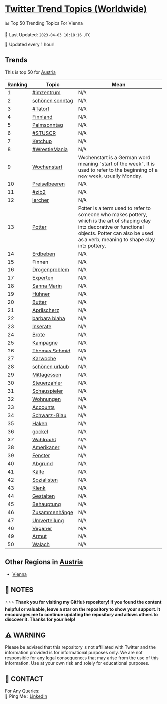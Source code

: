 [Twitter Trend Topics (Worldwide)](https://github.com/ErcinDedeoglu/Twitter-Trend-Topics)
==========


📊 Top 50 Trending Topics For Vienna

📆 Last Updated: `2023-04-03 16:18:16 UTC`

🔧 Updated every 1 hour!


## Trends

This is top 50 for [Austria](</Austria>)

| Ranking | Topic | Mean |
| ------- | ------------ | ------------ |
| 1 | [#imzentrum](http://twitter.com/search?q=%23imzentrum) | N/A |
| 2 | [schönen sonntag](http://twitter.com/search?q=sch%c3%b6nen+sonntag) | N/A |
| 3 | [#Tatort](http://twitter.com/search?q=%23Tatort) | N/A |
| 4 | [Finnland](http://twitter.com/search?q=Finnland) | N/A |
| 5 | [Palmsonntag](http://twitter.com/search?q=Palmsonntag) | N/A |
| 6 | [#STUSCR](http://twitter.com/search?q=%23STUSCR) | N/A |
| 7 | [Ketchup](http://twitter.com/search?q=Ketchup) | N/A |
| 8 | [#WrestleMania](http://twitter.com/search?q=%23WrestleMania) | N/A |
| 9 | [Wochenstart](http://twitter.com/search?q=Wochenstart) | Wochenstart is a German word meaning "start of the week". It is used to refer to the beginning of a new week, usually Monday. |
| 10 | [Preiselbeeren](http://twitter.com/search?q=Preiselbeeren) | N/A |
| 11 | [#zib2](http://twitter.com/search?q=%23zib2) | N/A |
| 12 | [lercher](http://twitter.com/search?q=lercher) | N/A |
| 13 | [Potter](http://twitter.com/search?q=Potter) | Potter is a term used to refer to someone who makes pottery, which is the art of shaping clay into decorative or functional objects. Potter can also be used as a verb, meaning to shape clay into pottery. |
| 14 | [Erdbeben](http://twitter.com/search?q=Erdbeben) | N/A |
| 15 | [Finnen](http://twitter.com/search?q=Finnen) | N/A |
| 16 | [Drogenproblem](http://twitter.com/search?q=Drogenproblem) | N/A |
| 17 | [Experten](http://twitter.com/search?q=Experten) | N/A |
| 18 | [Sanna Marin](http://twitter.com/search?q=Sanna+Marin) | N/A |
| 19 | [Hühner](http://twitter.com/search?q=H%c3%bchner) | N/A |
| 20 | [Butter](http://twitter.com/search?q=Butter) | N/A |
| 21 | [Aprilscherz](http://twitter.com/search?q=Aprilscherz) | N/A |
| 22 | [barbara blaha](http://twitter.com/search?q=barbara+blaha) | N/A |
| 23 | [Inserate](http://twitter.com/search?q=Inserate) | N/A |
| 24 | [Brote](http://twitter.com/search?q=Brote) | N/A |
| 25 | [Kampagne](http://twitter.com/search?q=Kampagne) | N/A |
| 26 | [Thomas Schmid](http://twitter.com/search?q=Thomas+Schmid) | N/A |
| 27 | [Karwoche](http://twitter.com/search?q=Karwoche) | N/A |
| 28 | [schönen urlaub](http://twitter.com/search?q=sch%c3%b6nen+urlaub) | N/A |
| 29 | [Mittagessen](http://twitter.com/search?q=Mittagessen) | N/A |
| 30 | [Steuerzahler](http://twitter.com/search?q=Steuerzahler) | N/A |
| 31 | [Schauspieler](http://twitter.com/search?q=Schauspieler) | N/A |
| 32 | [Wohnungen](http://twitter.com/search?q=Wohnungen) | N/A |
| 33 | [Accounts](http://twitter.com/search?q=Accounts) | N/A |
| 34 | [Schwarz-Blau](http://twitter.com/search?q=Schwarz-Blau) | N/A |
| 35 | [Haken](http://twitter.com/search?q=Haken) | N/A |
| 36 | [gockel](http://twitter.com/search?q=gockel) | N/A |
| 37 | [Wahlrecht](http://twitter.com/search?q=Wahlrecht) | N/A |
| 38 | [Amerikaner](http://twitter.com/search?q=Amerikaner) | N/A |
| 39 | [Fenster](http://twitter.com/search?q=Fenster) | N/A |
| 40 | [Abgrund](http://twitter.com/search?q=Abgrund) | N/A |
| 41 | [Kälte](http://twitter.com/search?q=K%c3%a4lte) | N/A |
| 42 | [Sozialisten](http://twitter.com/search?q=Sozialisten) | N/A |
| 43 | [Klenk](http://twitter.com/search?q=Klenk) | N/A |
| 44 | [Gestalten](http://twitter.com/search?q=Gestalten) | N/A |
| 45 | [Behauptung](http://twitter.com/search?q=Behauptung) | N/A |
| 46 | [Zusammenhänge](http://twitter.com/search?q=Zusammenh%c3%a4nge) | N/A |
| 47 | [Umverteilung](http://twitter.com/search?q=Umverteilung) | N/A |
| 48 | [Veganer](http://twitter.com/search?q=Veganer) | N/A |
| 49 | [Armut](http://twitter.com/search?q=Armut) | N/A |
| 50 | [Walach](http://twitter.com/search?q=Walach) | N/A |



## Other Regions in [Austria](</Austria>)

* [Vienna](</Austria/Vienna.md>)



## 📝 NOTES

⭐⭐⭐ **Thank you for visiting my GitHub repository! If you found the content helpful or valuable, leave a star on the repository to show your support. It encourages me to continue updating the repository and allows others to discover it. Thanks for your help!**


## ⚠️ WARNING

Please be advised that this repository is not affiliated with Twitter and the information provided is for informational purposes only. We are not responsible for any legal consequences that may arise from the use of this information. Use at your own risk and solely for educational purposes.


## 📨 CONTACT

 For Any Queries:  
            🏓 Ping Me : [LinkedIn](https://www.linkedin.com/in/ercindedeoglu/)
